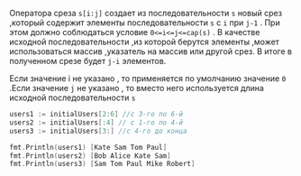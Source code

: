 Оператора среза `s[i:j]` создает из последовательности `s` новый срез ,который содержит элементы последовательности `s` c `i` при `j-1` . При этом должно соблюдаться условие `0<=i<=j<=cap(s)` . В качестве исходной последовательности ,из которой берутся элементы ,может использоваться массив ,указатель на массив или другой срез. В итоге в полученном срезе будет `j-i` элементов.

Если значение i не указано , то применяется по умолчанию значение `0` .Если значение `j` не указано , то вместо него используется длина исходной последовательности `s`

```go
users1 := initialUsers[2:6] //c 3-го по 6-й
users2 := initialUsers[:4] // с 1-го по 4-й
users3 := initialUsers[3:] //с 4-го до конца

fmt.Println(users1) [Kate Sam Tom Paul]
fmt.Println(users2) [Bob Alice Kate Sam]
fmt.Println(users3) [Sam Tom Paul Mike Robert]
```